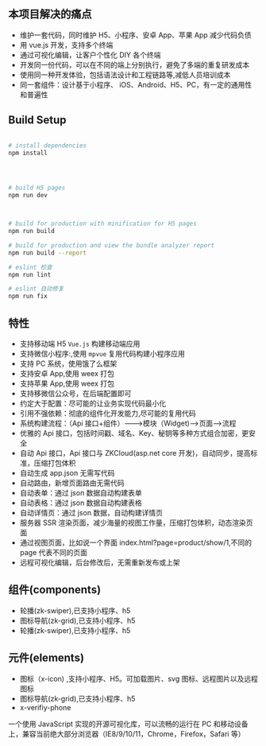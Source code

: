 <!--
 * @Description: 
 * @Version: 2.0.1.003
 * @Author: 薛松田
 * @Date: 2019-10-28 10:13:50
 * @LastEditors: 薛松田
 * @LastEditTime: 2019-10-28 13:13:35
 -->



## 本项目解决的痛点

* 维护一套代码，同时维护 H5、小程序、安卓 App、苹果 App 减少代码负债
* 用 vue.js 开发，支持多个终端
* 通过可视化编辑，让客户个性化 DIY 各个终端
* 开发同一份代码，可以在不同的端上分别执行，避免了多端的重复研发成本
* 使用同一种开发体验，包括语法设计和工程链路等,减低人员培训成本
* 同一套组件：设计基于小程序、 iOS、Android、H5、PC，有一定的通用性和普遍性

## Build Setup

```bash

# install dependencies
npm install




# build H5 pages
npm run dev



# build for production with minification for H5 pages
npm run build

# build for production and view the bundle analyzer report
npm run build --report

# eslint 检查
npm run lint

# eslint 自动修复
npm run fix


```

## 特性

* 支持移动端 H5 `Vue.js` 构建移动端应用
* 支持微信小程序:,使用 `mpvue` 复用代码构建小程序应用
* 支持 PC 系统，使用饿了么框架
* 支持安卓 App,使用 weex 打包
* 支持苹果 App,使用 weex 打包
* 支持移微信公众号，在后端配置即可
* 约定大于配置：尽可能的让业务实现代码最小化
* 引用不强依赖：彻底的组件化开发能力,尽可能的复用代码
* 系统构建流程：（Api 接口+组件）--->模块（Widget)-->页面-->流程
* 优雅的 Api 接口，包括时间戳、域名、Key、秘钥等多种方式组合加密，更安全
* 自动 Api 接口，Api 接口与 ZKCloud(asp.net core 开发)，自动同步，提高标准，压缩打包体积
* 自动生成 app.json 无需写代码
* 自动路由，新增页面路由无需代码
* 自动表单：通过 json 数据自动构建表单
* 自动表格：通过 json 数据自动构建表格
* 自动详情页：通过 json 数据，自动构建详情页
* 服务器 SSR 渲染页面，减少海量的视图工作量，压缩打包体积，动态渲染页面
* 通过视图页面，比如说一个界面 index.html?page=product/show/1,不同的 page 代表不同的页面
* 远程可视化编辑，后台修改后，无需重新发布或上架

## 组件(components)

* 轮播(zk-swiper),已支持小程序、h5
* 图标导航(zk-grid),已支持小程序、h5
* 轮播(zk-swiper),已支持小程序、h5

## 元件(elements)

* 图标（x-icon) ,支持小程序、H5。可加载图片、svg 图标、远程图片以及远程图标
* 图标导航(zk-grid),已支持小程序、h5
* x-verifiy-phone

一个使用 JavaScript 实现的开源可视化库，可以流畅的运行在 PC 和移动设备上，兼容当前绝大部分浏览器（IE8/9/10/11，Chrome，Firefox，Safari 等）


